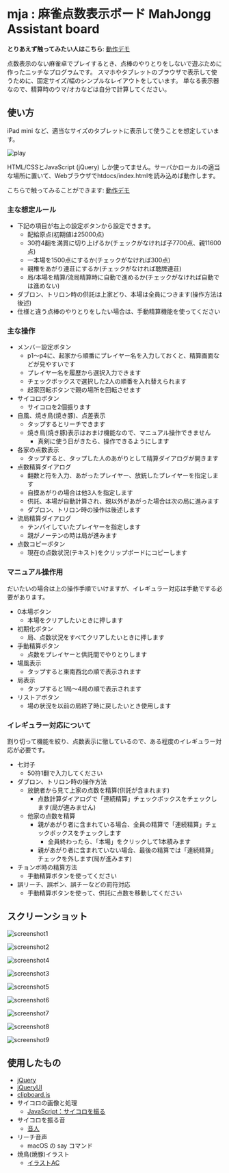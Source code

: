 # mja : 麻雀点数表示ボード MahJongg Assistant board

**とりあえず触ってみたい人はこちら**: [動作デモ](http://bug.org/~momo/mja/)

点数表示のない麻雀卓でプレイするとき、点棒のやりとりをしないで遊ぶために作ったニッチなプログラムです。
スマホやタブレットのブラウザで表示して使うために、固定サイズ/幅のシンプルなレイアウトをしています。
単なる表示器なので、精算時のウマ/オカなどは自分で計算してください。

## 使い方

iPad mini など、適当なサイズのタブレットに表示して使うことを想定しています。

![play](images/play.jpg)

HTML/CSSとJavaScript (jQuery) しか使ってません。サーバかローカルの適当な場所に置いて、Webブラウザでhtdocs/index.htmlを読み込めば動作します。

こちらで触ってみることができます: [動作デモ](http://bug.org/~momo/mja/)

### 主な想定ルール

- 下記の項目が右上の設定ボタンから設定できます。
    - 配給原点(初期値は25000点)
    - 30符4翻を満貫に切り上げるか(チェックがなければ子7700点、親11600点)
    - 一本場を1500点にするか(チェックがなければ300点)
    - 親権をあがり連荘にするか(チェックがなければ聴牌連荘)
    - 局/本場を精算/流局精算時に自動で進めるか(チェックがなければ自動では進めない)
- ダブロン、トリロン時の供託は上家どり、本場は全員につきます(操作方法は後述)
- 仕様と違う点棒のやりとりをしたい場合は、手動精算機能を使ってください

### 主な操作

- メンバー設定ボタン
    - p1〜p4に、起家から順番にプレイヤー名を入力しておくと、精算画面などが見やすいです
    - プレイヤー名を履歴から選択入力できます
    - チェックボックスで選択した2人の順番を入れ替えられます
    - 起家回転ボタンで親の場所を回転させます
- サイコロボタン
    - サイコロを2個振ります
- 自風、焼き鳥(焼き豚)、点差表示
    - タップするとリーチできます
    - 焼き鳥(焼き豚)表示はおまけ機能なので、マニュアル操作できません
        - 真剣に使う日がきたら、操作できるようにします
- 各家の点数表示
    - タップすると、タップした人のあがりとして精算ダイアログが開きます
- 点数精算ダイアログ
    - 翻数と符を入力、あがったプレイヤー、放銃したプレイヤーを指定します
    - 自摸あがりの場合は他3人を指定します
    - 供託、本場が自動計算され、親以外があがった場合は次の局に進みます
    - ダブロン、トリロン時の操作は後述します
- 流局精算ダイアログ
    - テンパイしていたプレイヤーを指定します
    - 親がノーテンの時は局が進みます
- 点数コピーボタン
    - 現在の点数状況(テキスト)をクリップボードにコピーします

### マニュアル操作用

だいたいの場合は上の操作手順でいけますが、イレギュラー対応は手動でする必要があります。

- 0本場ボタン
    - 本場をクリアしたいときに押します
- 初期化ボタン
    - 局、点数状況をすべてクリアしたいときに押します
- 手動精算ボタン
    - 点数をプレイヤーと供託間でやりとりします
- 場風表示
    - タップすると東南西北の順で表示されます
- 局表示
    - タップすると1局〜4局の順で表示されます
- リストアボタン
    - 場の状況を以前の局終了時に戻したいとき使用します

### イレギュラー対応について

割り切って機能を絞り、点数表示に徹しているので、ある程度のイレギュラー対応が必要です。

- 七対子
    - 50符1翻で入力してください
- ダブロン、トリロン時の操作方法
    - 放銃者から見て上家の点数を精算(供託が含まれます)
        - 点数計算ダイアログで「連続精算」チェックボックスをチェックします(局が進みません)
    - 他家の点数を精算
        - 親があがり者に含まれている場合、全員の精算で「連続精算」チェックボックスをチェックします
            - 全員終わったら、「本場」をクリックして1本積みます
        - 親があがり者に含まれていない場合、最後の精算では「連続精算」チェックを外します(局が進みます)
- チョンボ時の精算方法
    - 手動精算ボタンを使ってください
- 誤リーチ、誤ポン、誤チーなどの罰符対応
    - 手動精算ボタンを使って、供託に点数を移動してください

## スクリーンショット

![screenshot1](images/sc-01.jpg)

![screenshot2](images/sc-02.png)

![screenshot4](images/sc-04.png)

![screenshot3](images/sc-03.jpg)

![screenshot5](images/sc-05.png)

![screenshot6](images/sc-06.png)

![screenshot7](images/sc-07.png)

![screenshot8](images/sc-08.png)

![screenshot9](images/sc-09.png)

## 使用したもの

- [jQuery](https://jquery.com)
- [jQueryUI](https://jqueryui.com)
- [clipboard.js](https://clipboardjs.com/)
- サイコロの画像と処理
    - [JavaScript：サイコロを振る](https://torisky.com/javascript%EF%BC%9A%E3%82%B5%E3%82%A4%E3%82%B3%E3%83%AD%E3%82%92%E6%8C%AF%E3%82%8B/)
- サイコロを振る音
    - [音人](https://on-jin.com/)
- リーチ音声
    - macOS の say コマンド
- 焼鳥(焼豚)イラスト
    - [イラストAC](https://www.ac-illust.com/)

